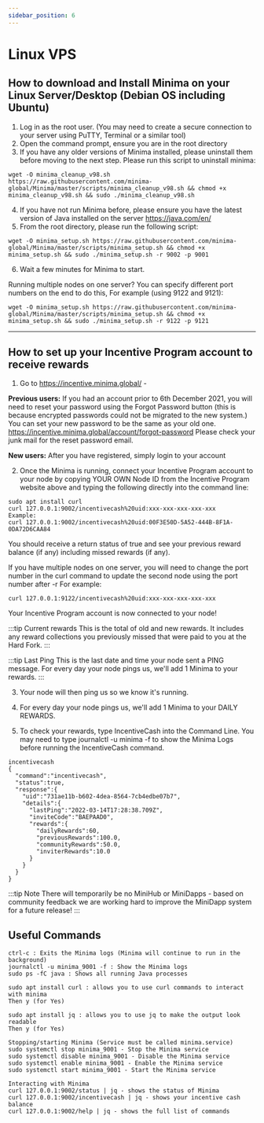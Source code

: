 ```yaml
---
sidebar_position: 6
---
```


# Linux VPS

## How to download and Install Minima on your Linux Server/Desktop (Debian OS including Ubuntu)

1. Log in as the root user. (You may need to create a secure connection to your server using PuTTY, Terminal or a similar tool)
2. Open the command prompt, ensure you are in the root directory
3. If you have any older versions of Minima installed, please uninstall them before moving to the next step. 
Please run this script to uninstall minima:

```
wget -O minima_cleanup_v98.sh https://raw.githubusercontent.com/minima-global/Minima/master/scripts/minima_cleanup_v98.sh && chmod +x minima_cleanup_v98.sh && sudo ./minima_cleanup_v98.sh
```

4. If you have not run Minima before, please ensure you have the latest version of Java installed on the server https://java.com/en/
5. From the root directory, please run the following script:

```
wget -O minima_setup.sh https://raw.githubusercontent.com/minima-global/Minima/master/scripts/minima_setup.sh && chmod +x minima_setup.sh && sudo ./minima_setup.sh -r 9002 -p 9001
```

6. Wait a few minutes for Minima to start.

Running multiple nodes on one server? 
You can specify different port numbers on the end to do this, 
For example (using 9122 and 9121): 
```
wget -O minima_setup.sh https://raw.githubusercontent.com/minima-global/Minima/master/scripts/minima_setup.sh && chmod +x minima_setup.sh && sudo ./minima_setup.sh -r 9122 -p 9121
```


___ 
## How to set up your Incentive Program account to receive rewards

1. Go to https://incentive.minima.global/ - 

**Previous users:** If you had an account prior to 6th December 2021, you will need to reset your password using the Forgot Password button (this is because encrypted passwords could not be migrated to the new system.) 
You can set your new password to be the same as your old one. 
https://incentive.minima.global/account/forgot-password
Please check your junk mail for the reset password email.

**New users:** After you have registered, simply login to your account

2. Once the Minima is running, connect your Incentive Program account to your node by copying YOUR OWN Node ID from the Incentive Program website above and typing the following directly into the command line: 

```
sudo apt install curl
curl 127.0.0.1:9002/incentivecash%20uid:xxx-xxx-xxx-xxx-xxx
Example:
curl 127.0.0.1:9002/incentivecash%20uid:00F3E50D-5A52-444B-8F1A-0DA72D6CAA84
```

You should receive a return status of true and see your previous reward balance (if any) including missed rewards (if any).

If you have multiple nodes on one server, you will need to change the port number in the curl command to update the second node using the port number after -r
For example:

```
curl 127.0.0.1:9122/incentivecash%20uid:xxx-xxx-xxx-xxx-xxx
```

Your Incentive Program account is now connected to your node!

:::tip Current rewards
This is the total of old and new rewards. It includes any reward collections you previously missed that were paid to you at the Hard Fork.
:::

:::tip Last Ping
This is the last date and time your node sent a PING message. For every day your node pings us, we'll add 1 Minima to your rewards.
:::

3. Your node will then ping us so we know it's running. 

4. For every day your node pings us, we'll add 1 Minima to your DAILY REWARDS. 

5. To check your rewards, type IncentiveCash into the Command Line. 
You may need to type journalctl -u minima -f to show the Minima Logs before running the IncentiveCash command. 
```
incentivecash
{
  "command":"incentivecash",
  "status":true,
  "response":{
    "uid":"731ae11b-b602-4dea-8564-7cb4edbe07b7",
    "details":{
      "lastPing":"2022-03-14T17:28:38.709Z",
      "inviteCode":"BAEPAAD0",
      "rewards":{
        "dailyRewards":60,
        "previousRewards":100.0,
        "communityRewards":50.0,
        "inviterRewards":10.0
      }
    }
  }
}
```

:::tip Note 
There will temporarily be no MiniHub or MiniDapps - based on community feedback we are working hard to improve the MiniDapp system for a future release! 
:::


## Useful Commands

```
ctrl-c : Exits the Minima logs (Minima will continue to run in the background)
journalctl -u minima_9001 -f : Show the Minima logs
sudo ps -fC java : Shows all running Java processes

sudo apt install curl : allows you to use curl commands to interact with minima
Then y (for Yes)

sudo apt install jq : allows you to use jq to make the output look readable
Then y (for Yes)

Stopping/starting Minima (Service must be called minima.service)
sudo systemctl stop minima_9001 - Stop the Minima service
sudo systemctl disable minima_9001 - Disable the Minima service
sudo systemctl enable minima_9001 - Enable the Minima service 
sudo systemctl start minima_9001 - Start the Minima service

Interacting with Minima
curl 127.0.0.1:9002/status | jq - shows the status of Minima 
curl 127.0.0.1:9002/incentivecash | jq - shows your incentive cash balance
curl 127.0.0.1:9002/help | jq - shows the full list of commands
```



